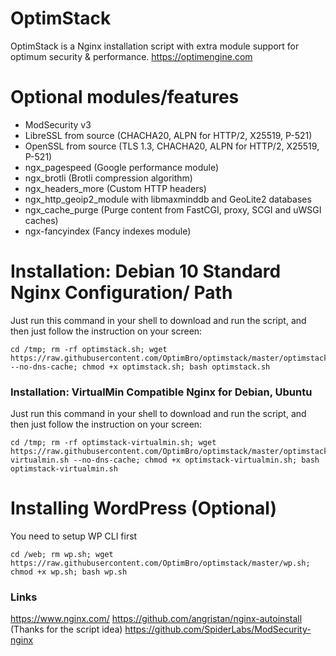 # OptimStack

 OptimStack is a Nginx installation script with extra module support for optimum security & performance. https://optimengine.com

# Optional modules/features

- ModSecurity v3
- LibreSSL from source (CHACHA20, ALPN for HTTP/2, X25519, P-521)
- OpenSSL from source (TLS 1.3, CHACHA20, ALPN for HTTP/2, X25519, P-521)
- ngx_pagespeed (Google performance module)
- ngx_brotli (Brotli compression algorithm)
- ngx_headers_more (Custom HTTP headers)
- ngx_http_geoip2_module with libmaxminddb and GeoLite2 databases
- ngx_cache_purge (Purge content from FastCGI, proxy, SCGI and uWSGI caches)
- ngx-fancyindex (Fancy indexes module)

# Installation: Debian 10 Standard Nginx Configuration/ Path

Just run this command in your shell to download and run the script, and then just follow the instruction on your screen:

```
cd /tmp; rm -rf optimstack.sh; wget https://raw.githubusercontent.com/OptimBro/optimstack/master/optimstack.sh --no-dns-cache; chmod +x optimstack.sh; bash optimstack.sh
```

### Installation: VirtualMin Compatible Nginx for Debian, Ubuntu

Just run this command in your shell to download and run the script, and then just follow the instruction on your screen:

```
cd /tmp; rm -rf optimstack-virtualmin.sh; wget https://raw.githubusercontent.com/OptimBro/optimstack/master/optimstack-virtualmin.sh --no-dns-cache; chmod +x optimstack-virtualmin.sh; bash optimstack-virtualmin.sh
```

# Installing WordPress (Optional)

You need to setup WP CLI first
```
cd /web; rm wp.sh; wget https://raw.githubusercontent.com/OptimBro/optimstack/master/wp.sh; chmod +x wp.sh; bash wp.sh
```
### Links
https://www.nginx.com/ 
https://github.com/angristan/nginx-autoinstall (Thanks for the script idea)
https://github.com/SpiderLabs/ModSecurity-nginx
